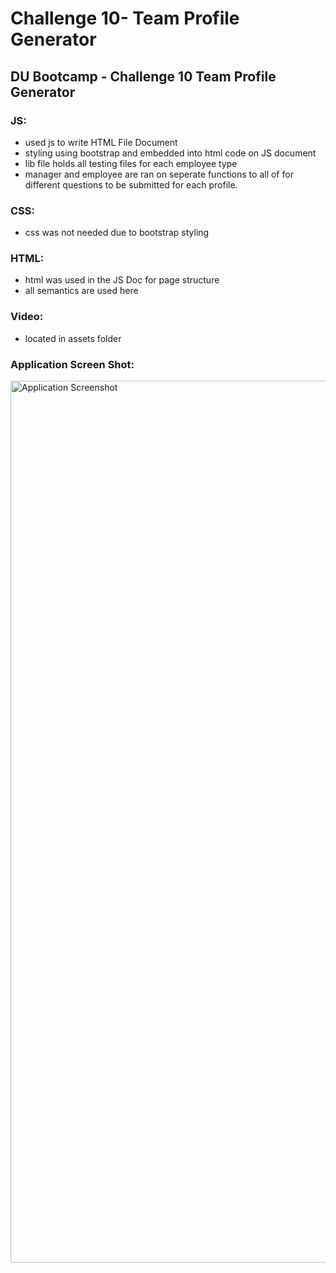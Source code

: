 # Challenge 10- Team Profile Generator

## DU Bootcamp - Challenge 10 Team Profile Generator

### JS:
- used js to write HTML File Document
- styling using bootstrap and embedded into html code on JS document
- lib file holds all testing files for each employee type
- manager and employee are ran on seperate functions to all of for different questions to be submitted for each profile. 

### CSS:
- css was not needed due to bootstrap styling

### HTML:
- html was used in the JS Doc for page structure
- all semantics are used here

### Video:
- located in assets folder

### Application Screen Shot:

<img width="1411" alt="Application Screenshot" src="https://user-images.githubusercontent.com/59673032/187821123-9f7b03fe-8da4-4cb9-af86-81f7ae5dd60c.png">
